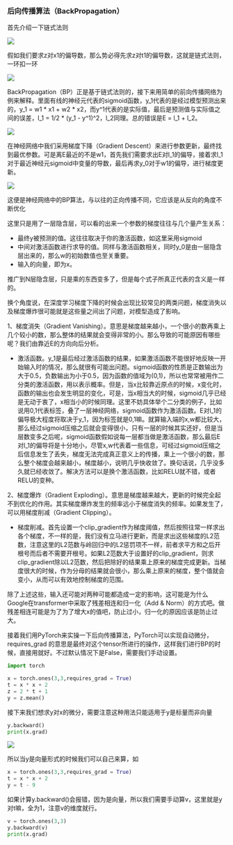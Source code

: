 ### 后向传播算法（BackPropagation）

首先介绍一下链式法则

![](https://github.com/sherlcok314159/ML/blob/main/Images/functions.png)

假如我们要求z对x1的偏导数，那么势必得先求z对t1的偏导数，这就是链式法则，一环扣一环

![](https://github.com/sherlcok314159/ML/blob/main/Images/chain_rule.png)

BackPropagation（BP）正是基于链式法则的，接下来用简单的前向传播网络为例来解释。里面有线的神经元代表的sigmoid函数，y_1代表的是经过模型预测出来的，y_1 = w1 * x1 + w2 * x2，而y^1代表的是实际值，最后是预测值与实际值之间的误差，l_1 = 1/2 * (y_1 - y^1)^2，l_2同理。总的错误是E = l_1 + l_2。

![](https://github.com/sherlcok314159/ML/blob/main/Images/bp_.png)

在神经网络中我们采用梯度下降（Gradient Descent）来进行参数更新，最终找到最优参数。可是离E最近的不是w1，首先我们需要求出E对l_1的偏导，接着求l_1对于最近神经元sigmoid中变量的导数，最后再求y_0对于w1的偏导，进行梯度更新。

![](https://github.com/sherlcok314159/ML/blob/main/Images/bp_math.png)

这便是神经网络中的BP算法，与以往的正向传播不同，它应该是从反向的角度不断优化

这里只是用了一层隐含层，可以看的出来一个参数的梯度往往与几个量产生关系：

- 最终y被预测的值。这往往取决于你的激活函数，如这里采用sigmoid
- 中间对激活函数进行求导的值。同样与激活函数相关，同时y_0是由一层隐含层出来的，那么w的初始数值也至关重要。
- 输入的向量，即为x。

推广到N层隐含层，只是乘的东西变多了，但是每个式子所真正代表的含义是一样的。

换个角度说，在深度学习梯度下降的时候会出现比较常见的两类问题，梯度消失以及梯度爆炸很可能就是这些量之间出了问题，对模型造成了影响。

1、梯度消失（Gradient Vanishing）。意思是梯度越来越小，一个很小的数再乘上几个较小的数，那么整体的结果就会变得非常的小。那么导致的可能原因有哪些呢？我们由靠近E的方向向后分析。

- 激活函数。y_1是最后经过激活函数的结果，如果激活函数不能很好地反映一开始输入时的情况，那么就很有可能出问题。sigmoid函数的性质是正数输出为大于0.5，负数输出为小于0.5，因为函数的值域为(0,1)，所以也常常被用作二分类的激活函数，用以表示概率。但是，当x比较靠近原点的时候，x变化时，函数的输出也会发生明显的变化，可是，当x相当大的时候，sigmoid几乎已经是无动于衷了，x相当小的时候同理。这里不妨具体举个二分类的例子，比如说用0,1代表标签，叠了一层神经网络，sigmoid函数作为激活函数。E对l_1的偏导极大程度将取决于y_1，因为标签就是0,1嘛。就算输入端的x,w都比较大，那么经过sigmoid压缩之后就会变得很小，只有一层的时候其实还好，但是当层数变多之后呢，sigmoid函数假如说每一层都当做是激活函数，那么最后E对l_1的偏导将是十分地小，尽管x,w代表着一些信息，可经过sigmoid压缩之后信息发生了丢失，梯度无法完成真正意义上的传播，乘上一个很小的数，那么整个梯度会越来越小，梯度越小，说明几乎快收敛了。换句话说，几乎没多久就已经收敛了。解决方法可以是换个激活函数，比如RELU就不错，或者RELU的变种。


2、梯度爆炸（Gradient Exploding）。意思是梯度越来越大，更新的时候完全起不到优化的作用。其实梯度爆炸发生的频率远小于梯度消失的频率。如果发生了，可以用梯度削减（Gradient Clipping）。

- 梯度削减。首先设置一个clip_gradient作为梯度阈值，然后按照往常一样求出各个梯度，不一样的是，我们没有立马进行更新，而是求出这些梯度的L2范数，注意这里的L2范数与岭回归中的L2惩罚项不一样，前者求平方和之后开根号而后者不需要开根号。如果L2范数大于设置好的clip_gradient，则求clip_gradient除以L2范数，然后把除好的结果乘上原来的梯度完成更新。当梯度很大的时候，作为分母的结果就会很小，那么乘上原来的梯度，整个值就会变小，从而可以有效地控制梯度的范围。

除了上述这些，输入还可能对两种可能都造成一定的影响，这可能是为什么Google在transformer中采取了残差相连和归一化（Add & Norm）的方式吧。做残差相连可能是为了为了增大x的值吧，防止过小，归一化的原因应该是防止过大。

接着我们用PyTorch来实操一下后向传播算法，PyTorch可以实现自动微分，requires_grad 的意思是最终对这个tensor所进行的操作，这样我们进行BP的时候，直接用就好。不过默认情况下是False，需要我们手动设置。

```python
import torch

x = torch.ones(3,3,requires_grad = True)
t = x * x + 2 
z = 2 * t + 1
y = z.mean()
```

接下来我们想求y对x的微分，需要注意这种用法只能适用于y是标量而非向量

```python
y.backward()
print(x.grad)
```

![](https://github.com/sherlcok314159/ML/blob/main/Images/jacobi.png)

所以当y是向量形式的时候我们可以自己来算，如

```python
x = torch.ones(3,3,requires_grad = True)
t = x * x + 2
y = t - 9
```

如果计算y.backward()会报错，因为是向量，所以我们需要手动算v，这里就是y对t嘛，全为1，注意v的维度就行。

```python
v = torch.ones(3,3)
y.backward(v)
print(x.grad)
``` 
